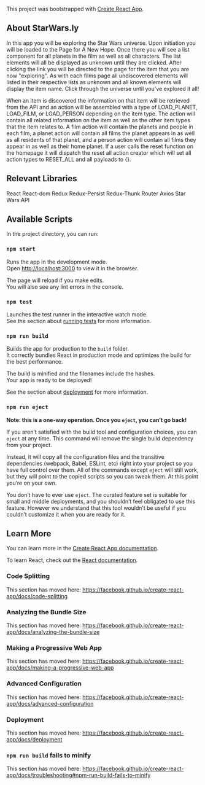 This project was bootstrapped with [Create React App](https://github.com/facebook/create-react-app).


## About StarWars.ly

In this app you will be exploring the Star Wars universe. Upon initiation you will be loaded to the Page for A New Hope. Once there you will see a list component for all planets in the film as well as all characters. The list elements will all be displayed as unknown until they are clicked. After clicking the link you will be directed to the page for the item that you are now "exploring". As with each films page all undiscovered elements will listed in their respective lists as unknown and all known elements will display the item name. Click through the universe until you've explored it all!

When an item is discovered the information on that item will be retrieved from the API and an action will be assembled with a type of LOAD_PLANET, LOAD_FILM, or LOAD_PERSON depending on the item type. The action will contain all related information on the item as well as the other item types that the item relates to. A film action will contain the planets and people in each film, a planet action will contain all films the planet appears in as well as all residents of that planet, and a person action will contain all films they appear in as well as their home planet. If a user calls the reset function on the homepage it will dispatch the reset all action creator which will set all action types to RESET_ALL and all payloads to {}.

## Relevant Libraries
React
React-dom
Redux
Redux-Persist
Redux-Thunk
Router
Axios
Star Wars API

## Available Scripts

In the project directory, you can run:

### `npm start`

Runs the app in the development mode.<br />
Open [http://localhost:3000](http://localhost:3000) to view it in the browser.

The page will reload if you make edits.<br />
You will also see any lint errors in the console.

### `npm test`

Launches the test runner in the interactive watch mode.<br />
See the section about [running tests](https://facebook.github.io/create-react-app/docs/running-tests) for more information.

### `npm run build`

Builds the app for production to the `build` folder.<br />
It correctly bundles React in production mode and optimizes the build for the best performance.

The build is minified and the filenames include the hashes.<br />
Your app is ready to be deployed!

See the section about [deployment](https://facebook.github.io/create-react-app/docs/deployment) for more information.

### `npm run eject`

**Note: this is a one-way operation. Once you `eject`, you can’t go back!**

If you aren’t satisfied with the build tool and configuration choices, you can `eject` at any time. This command will remove the single build dependency from your project.

Instead, it will copy all the configuration files and the transitive dependencies (webpack, Babel, ESLint, etc) right into your project so you have full control over them. All of the commands except `eject` will still work, but they will point to the copied scripts so you can tweak them. At this point you’re on your own.

You don’t have to ever use `eject`. The curated feature set is suitable for small and middle deployments, and you shouldn’t feel obligated to use this feature. However we understand that this tool wouldn’t be useful if you couldn’t customize it when you are ready for it.

## Learn More

You can learn more in the [Create React App documentation](https://facebook.github.io/create-react-app/docs/getting-started).

To learn React, check out the [React documentation](https://reactjs.org/).

### Code Splitting

This section has moved here: https://facebook.github.io/create-react-app/docs/code-splitting

### Analyzing the Bundle Size

This section has moved here: https://facebook.github.io/create-react-app/docs/analyzing-the-bundle-size

### Making a Progressive Web App

This section has moved here: https://facebook.github.io/create-react-app/docs/making-a-progressive-web-app

### Advanced Configuration

This section has moved here: https://facebook.github.io/create-react-app/docs/advanced-configuration

### Deployment

This section has moved here: https://facebook.github.io/create-react-app/docs/deployment

### `npm run build` fails to minify

This section has moved here: https://facebook.github.io/create-react-app/docs/troubleshooting#npm-run-build-fails-to-minify
